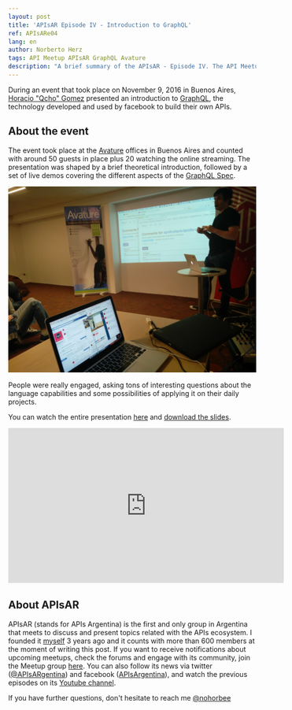 ```yaml
---
layout: post
title: 'APIsAR Episode IV - Introduction to GraphQL'
ref: APIsARe04
lang: en
author: Norberto Herz
tags: API Meetup APIsAR GraphQL Avature
description: "A brief summary of the APIsAR - Episode IV. The API Meetup event in Argentina covered the basic aspects of GraphQL"
---
```


During an event that took place on November 9, 2016 in Buenos Aires, [Horacio "Qcho" Gomez](https://twitter.com/qcho86) presented an introduction to [GraphQL](http://graphql.org/), the technology developed and used by facebook to build their own APIs.

<!--MORE-->

## About the event

The event took place at the [Avature](http://avature.net/) offices in Buenos Aires and counted with around 50 guests in place plus 20 watching the online streaming. The presentation was shaped by a brief theoretical introduction, followed by a set of live demos covering the different aspects of the [GraphQL Spec](https://facebook.github.io/graphql/).  

![Traditional HTTP Request](/img/posts/APIsARe04.jpg)

People were really engaged, asking tons of interesting questions about the language capabilities and some possibilities of applying it on their daily projects.

You can watch the entire presentation [here](https://www.youtube.com/watch?v=snsHBPwb3NI) and [download the slides](https://drive.google.com/open?id=0B6CdAm2r3U8mRnNfc1NTYjZiSEk­).

<iframe width="560" height="315" src="https://www.youtube.com/embed/snsHBPwb3NI" frameborder="0" allowfullscreen></iframe>

## About APIsAR

APIsAR (stands for APIs Argentina) is the first and only group in Argentina that meets to discuss and present topics related with the APIs ecosystem. I founded it [myself](http://norbertoherz.com) 3 years ago and it counts with more than 600 members at the moment of writing this post. If you want to receive notifications about upcoming meetups, check the forums and engage with its community, join the Meetup group [here](http://meetup.com/APIsAR). You can also follow its news via twitter ([@APIsARgentina](http://twitter.com/APIsARgentina)) and facebook ([APIsArgentina](http://facebook.com/APIsArgentina)), and watch the previous episodes on its [Youtube channel](https://www.youtube.com/channel/UCXGY6_mib3hmzz1TQJDoA3A).

If you have further questions, don't hesitate to reach me [@nohorbee](http://twitter.com/nohorbee)
